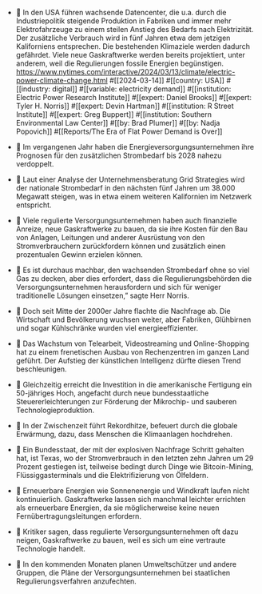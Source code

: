 - 📝 In den USA führen wachsende Datencenter, die u.a. durch die Industriepolitik steigende Produktion in Fabriken und immer mehr Elektrofahrzeuge zu einem steilen Anstieg des Bedarfs nach Elektrizität. Der zusätzliche Verbrauch wird in fünf Jahren etwa dem jetzigen Kaliforniens entsprechen. Die bestehenden Klimaziele werden dadurch gefährdet. Viele neue Gaskraftwerke werden bereits projektiert, unter anderem, weil die Regulierungen fossile Energien begünstigen. https://www.nytimes.com/interactive/2024/03/13/climate/electric-power-climate-change.html #[[2024-03-14]] #[[country: USA]] #[[industry: digital]] #[[variable: electricity demand]] #[[institution: Electric Power Research Institute]] #[[expert: Daniel Brooks]] #[[expert: Tyler H. Norris]] #[[expert: Devin Hartman]] #[[institution: R Street Institute]] #[[expert: Greg Buppert]] #[[institution: Southern Environmental Law Center]] #[[by: Brad Plumer]] #[[by: Nadja Popovich]] #[[Reports/The Era of Flat Power Demand is Over]]

- 📌 Im vergangenen Jahr haben die Energieversorgungsunternehmen ihre Prognosen für den zusätzlichen Strombedarf bis 2028 nahezu verdoppelt.

- 📌 Laut einer Analyse der Unternehmensberatung Grid Strategies wird der nationale Strombedarf in den nächsten fünf Jahren um 38.000 Megawatt steigen, was in etwa einem weiteren Kalifornien im Netzwerk entspricht.

- 📌 Viele regulierte Versorgungsunternehmen haben auch finanzielle Anreize, neue Gaskraftwerke zu bauen, da sie ihre Kosten für den Bau von Anlagen, Leitungen und anderer Ausrüstung von den Stromverbrauchern zurückfordern können und zusätzlich einen prozentualen Gewinn erzielen können.

- 📌 Es ist durchaus machbar, den wachsenden Strombedarf ohne so viel Gas zu decken, aber dies erfordert, dass die Regulierungsbehörden die Versorgungsunternehmen herausfordern und sich für weniger traditionelle Lösungen einsetzen,” sagte Herr Norris.

- 📌 Doch seit Mitte der 2000er Jahre flachte die Nachfrage ab. Die Wirtschaft und Bevölkerung wuchsen weiter, aber Fabriken, Glühbirnen und sogar Kühlschränke wurden viel energieeffizienter.

- 📌 Das Wachstum von Telearbeit, Videostreaming und Online-Shopping hat zu einem frenetischen Ausbau von Rechenzentren im ganzen Land geführt. Der Aufstieg der künstlichen Intelligenz dürfte diesen Trend beschleunigen.

- 📌 Gleichzeitig erreicht die Investition in die amerikanische Fertigung ein 50-jähriges Hoch, angefacht durch neue bundesstaatliche Steuererleichterungen zur Förderung der Mikrochip- und sauberen Technologieproduktion.

- 📌 In der Zwischenzeit führt Rekordhitze, befeuert durch die globale Erwärmung, dazu, dass Menschen die Klimaanlagen hochdrehen.

- 📌 Ein Bundesstaat, der mit der explosiven Nachfrage Schritt gehalten hat, ist Texas, wo der Stromverbrauch in den letzten zehn Jahren um 29 Prozent gestiegen ist, teilweise bedingt durch Dinge wie Bitcoin-Mining, Flüssiggasterminals und die Elektrifizierung von Ölfeldern.

- 📌 Erneuerbare Energien wie Sonnenenergie und Windkraft laufen nicht kontinuierlich. Gaskraftwerke lassen sich manchmal leichter errichten als erneuerbare Energien, da sie möglicherweise keine neuen Fernübertragungsleitungen erfordern.

- 📌 Kritiker sagen, dass regulierte Versorgungsunternehmen oft dazu neigen, Gaskraftwerke zu bauen, weil es sich um eine vertraute Technologie handelt.

- 📌 In den kommenden Monaten planen Umweltschützer und andere Gruppen, die Pläne der Versorgungsunternehmen bei staatlichen Regulierungsverfahren anzufechten.




